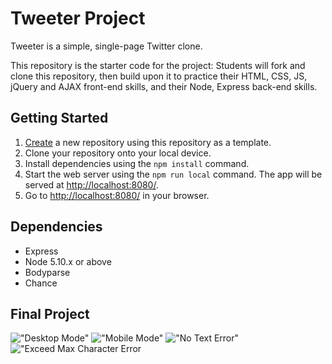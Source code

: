 # Tweeter Project

Tweeter is a simple, single-page Twitter clone.

This repository is the starter code for the project: Students will fork and clone this repository, then build upon it to practice their HTML, CSS, JS, jQuery and AJAX front-end skills, and their Node, Express back-end skills.

## Getting Started

1. [Create](https://docs.github.com/en/repositories/creating-and-managing-repositories/creating-a-repository-from-a-template) a new repository using this repository as a template.
2. Clone your repository onto your local device.
3. Install dependencies using the `npm install` command.
3. Start the web server using the `npm run local` command. The app will be served at <http://localhost:8080/>.
4. Go to <http://localhost:8080/> in your browser.

## Dependencies

- Express
- Node 5.10.x or above
- Bodyparse
- Chance

## Final Project
!["Desktop Mode"](https://github.com/megsmcbride/tweeter/tree/master/images/desktop-mode.png)
!["Mobile Mode"](https://github.com/megsmcbride/tweeter/tree/master/images/mobile-mode.png)
!["No Text Error"](https://github.com/megsmcbride/tweeter/tree/master/images/error-message1.png)
!["Exceed Max Character Error](https://github.com/megsmcbride/tweeter/tree/master/images/error-message2.png)
